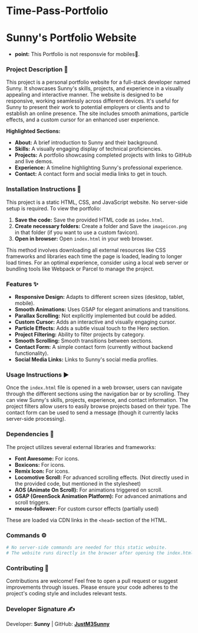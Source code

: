 # Time-Pass-Portfolio

# Sunny's Portfolio Website
* **point:** This Portfolio is not responsvie for mobiles🫤.

### **Project Description** 📜

This project is a personal portfolio website for a full-stack developer named Sunny.  It showcases Sunny's skills, projects, and experience in a visually appealing and interactive manner. The website is designed to be responsive, working seamlessly across different devices.  It's useful for Sunny to present their work to potential employers or clients and to establish an online presence.  The site includes smooth animations, particle effects, and a custom cursor for an enhanced user experience.

**Highlighted Sections:**

* **About:**  A brief introduction to Sunny and their background.
* **Skills:** A visually engaging display of technical proficiencies.
* **Projects:** A portfolio showcasing completed projects with links to GitHub and live demos.
* **Experience:** A timeline highlighting Sunny's professional experience.
* **Contact:** A contact form and social media links to get in touch.


### **Installation Instructions** 💾

This project is a static HTML, CSS, and JavaScript website.  No server-side setup is required.  To view the portfolio:

1. **Save the code:** Save the provided HTML code as `index.html`.
2. **Create necessary folders:** Create a folder and Save the `imageicon.png` in that folder (if you want to use a custom favicon).
3. **Open in browser:** Open `index.html` in your web browser.

This method involves downloading all external resources like CSS frameworks and libraries each time the page is loaded, leading to longer load times.  For an optimal experience, consider using a local web server or bundling tools like Webpack or Parcel to manage the project.


### **Features** ✨

* **Responsive Design:** Adapts to different screen sizes (desktop, tablet, mobile).
* **Smooth Animations:**  Uses GSAP for elegant animations and transitions.
* **Parallax Scrolling:**  Not explicitly implemented but could be added.
* **Custom Cursor:**  Adds an interactive and visually engaging cursor.
* **Particle Effects:** Adds a subtle visual touch to the Hero section.
* **Project Filtering:** Ability to filter projects by category.
* **Smooth Scrolling:** Smooth transitions between sections.
* **Contact Form:**  A simple contact form (currently without backend functionality).
* **Social Media Links:**  Links to Sunny's social media profiles.


### **Usage Instructions** ▶️

Once the `index.html` file is opened in a web browser, users can navigate through the different sections using the navigation bar or by scrolling.  They can view Sunny's skills, projects, experience, and contact information.  The project filters allow users to easily browse projects based on their type.  The contact form can be used to send a message (though it currently lacks server-side processing).


### **Dependencies** 🔧

The project utilizes several external libraries and frameworks:

* **Font Awesome:** For icons.
* **Boxicons:** For icons.
* **Remix Icon:** For icons.
* **Locomotive Scroll:** For advanced scrolling effects.  (Not directly used in the provided code, but mentioned in the stylesheet)
* **AOS (Animate On Scroll):** For animations triggered on scroll.
* **GSAP (GreenSock Animation Platform):** For advanced animations and scroll triggers.
* **mouse-follower:** For custom cursor effects (partially used)


These are loaded via CDN links in the `<head>` section of the HTML.


### **Commands** ⚙️

```bash
# No server-side commands are needed for this static website.
# The website runs directly in the browser after opening the index.html file.
```

### **Contributing** 🤝

Contributions are welcome!  Feel free to open a pull request or suggest improvements through issues.  Please ensure your code adheres to the project's coding style and includes relevant tests.


### **Developer Signature** ✍️

Developer: **Sunny** | GitHub: **[JustM3Sunny](https://github.com/JustM3Sunny)**
